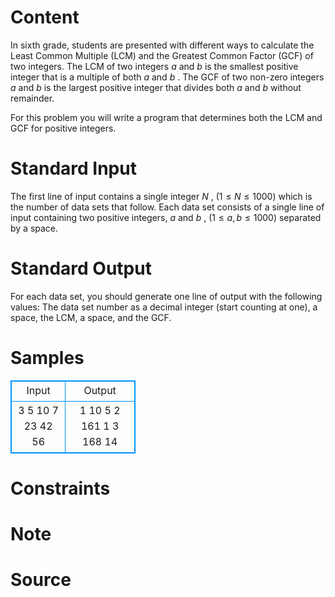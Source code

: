 
# Content

In sixth grade, students are presented with different ways to calculate the Least Common Multiple (LCM) and the Greatest Common Factor (GCF) of two integers. The LCM of two integers $a$ and $b$ is the smallest positive integer that is a multiple of both $a$ and $b$ . The GCF of two non-zero integers $a$ and $b$ is the largest positive integer that divides both $a$ and $b$ without remainder.

For this problem you will write a program that determines both the LCM and GCF for positive integers.

# Standard Input

The first line of input contains a single integer $N$ , ($1\leq N\leq 1000$) which is the number of data sets that follow. Each data set consists of a single line of input containing two positive integers, $a$ and $b$ , ($1\leq a, b\leq 1000$) separated by a space.

# Standard Output

For each data set, you should generate one line of output with the following values: The data set number as a decimal integer (start counting at one), a space, the LCM, a space, and the GCF.

# Samples

<style>
        table,table tr th, table tr td { border:1px solid #0094ff; }
        table { width: 200px; min-height: 25px; line-height: 25px; text-align: center; border-collapse: collapse;}   
    </style>
<table>
	<tr>
		<td>Input</td>
		<td>Output</td>
	</tr>
<tr><td>3 
5 10 
7 23 
42 56</td><td>1 10 5 
2 161 1 
3 168 14</td></tr></table>


# Constraints



# Note



# Source


